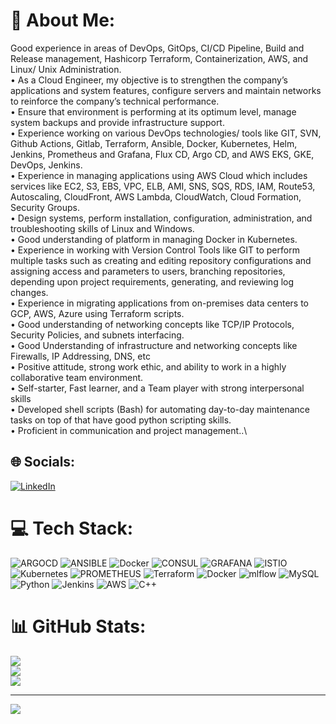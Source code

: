 # 💫 About Me:
Good experience in areas of DevOps, GitOps, CI/CD Pipeline, Build and Release management, Hashicorp Terraform, Containerization, AWS, and Linux/ Unix Administration.\
• As a Cloud Engineer, my objective is to strengthen the company’s applications and system features, configure servers and maintain networks to reinforce the company’s technical performance.\
• Ensure that environment is performing at its optimum level, manage system backups and provide infrastructure support.\
• Experience working on various DevOps technologies/ tools like GIT, SVN, Github Actions, Gitlab, Terraform, Ansible, Docker, Kubernetes, Helm, Jenkins, Prometheus and Grafana, Flux CD, Argo CD, and AWS EKS, GKE, DevOps, Jenkins.\
• Experience in managing applications using AWS Cloud which includes services like EC2, S3, EBS, VPC, ELB, AMI, SNS, SQS, RDS, IAM, Route53, Autoscaling, CloudFront, AWS Lambda, CloudWatch, Cloud Formation, Security Groups.\
• Design systems, perform installation, configuration, administration, and troubleshooting skills of Linux and Windows.\
• Good understanding of platform in managing Docker in Kubernetes.\
• Experience in working with Version Control Tools like GIT to perform multiple tasks such as creating and editing repository configurations and assigning access and parameters to users, branching repositories, depending upon project requirements, generating, and reviewing log changes.\
• Experience in migrating applications from on-premises data centers to GCP, AWS, Azure using Terraform scripts.\
• Good understanding of networking concepts like TCP/IP Protocols, Security Policies, and subnets interfacing.\
• Good Understanding of infrastructure and networking concepts like Firewalls, IP Addressing, DNS, etc\
• Positive attitude, strong work ethic, and ability to work in a highly collaborative team environment.\
• Self-starter, Fast learner, and a Team player with strong interpersonal skills\
• Developed shell scripts (Bash) for automating day-to-day maintenance tasks on top of that have good python scripting skills.\
• Proficient in communication and project management..\

## 🌐 Socials:
[![LinkedIn](https://img.shields.io/badge/LinkedIn-%230077B5.svg?logo=linkedin&logoColor=white)](https://www.linkedin.com/in/aditya-pore-46bb9a200/) 

# 💻 Tech Stack:
![ARGOCD](https://img.shields.io/badge/argo-EF7B4D.svg?style=for-the-badge&logo=argo&logoColor=white&color=%23EF7B4D) ![ANSIBLE](https://img.shields.io/badge/ansible-%231A1918.svg?style=for-the-badge&logo=ansible&logoColor=white) ![Docker](https://img.shields.io/badge/docker-%230db7ed.svg?style=for-the-badge&logo=docker&logoColor=white) ![CONSUL](https://img.shields.io/badge/consul-F24C53svg?style=for-the-badge&logo=consul&logoColor=white&color=%23F24C53) ![GRAFANA](https://img.shields.io/badge/grafana-F46800.svg?style=for-the-badge&logo=grafana&logoColor=white&color=%23F46800) ![ISTIO](https://img.shields.io/badge/istio-466BB0.svg?style=for-the-badge&logo=istio&logoColor=white&color=%23466BB0) ![Kubernetes](https://img.shields.io/badge/kubernetes-%23326ce5.svg?style=for-the-badge&logo=kubernetes&logoColor=white) ![PROMETHEUS](https://img.shields.io/badge/prometheus-E6522C.svg?style=for-the-badge&logo=prometheus&logoColor=white&color=%23E6522C) ![Terraform](https://img.shields.io/badge/terraform-%235835CC.svg?style=for-the-badge&logo=terraform&logoColor=white) ![Docker](https://img.shields.io/badge/docker-%230db7ed.svg?style=for-the-badge&logo=docker&logoColor=white) ![mlflow](https://img.shields.io/badge/mlflow-%23d9ead3.svg?style=for-the-badge&logo=numpy&logoColor=blue) ![MySQL](https://img.shields.io/badge/mysql-%2300000f.svg?style=for-the-badge&logo=mysql&logoColor=white) ![Python](https://img.shields.io/badge/python-3670A0?style=for-the-badge&logo=python&logoColor=ffdd54) ![Jenkins](https://img.shields.io/badge/jenkins-%232C5263.svg?style=for-the-badge&logo=jenkins&logoColor=white) ![AWS](https://img.shields.io/badge/AWS-%23FF9900.svg?style=for-the-badge&logo=amazon-aws&logoColor=white) ![C++](https://img.shields.io/badge/c++-%2300599C.svg?style=for-the-badge&logo=c%2B%2B&logoColor=white)
# 📊 GitHub Stats:
![](https://github-readme-stats.vercel.app/api?username=adityapore231&theme=radical&hide_border=false&include_all_commits=true&count_private=false)<br/>
![](https://github-readme-streak-stats.herokuapp.com/?user=adityapore231&theme=radical&hide_border=false)<br/>
![](https://github-readme-stats.vercel.app/api/top-langs/?username=adityapore231&theme=radical&hide_border=false&include_all_commits=true&count_private=false&layout=compact)

---
[![](https://visitcount.itsvg.in/api?id=adityapore231&icon=0&color=0)](https://visitcount.itsvg.in)

<!-- Proudly created with GPRM ( https://gprm.itsvg.in ) -->
